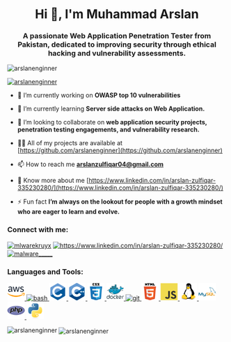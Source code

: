 <h1 align="center">Hi 👋, I'm Muhammad Arslan</h1>
<h3 align="center">A passionate Web Application Penetration Tester from Pakistan, dedicated to improving security through ethical hacking and vulnerability assessments.</h3>

<p align="left"> <img src="https://komarev.com/ghpvc/?username=arslanenginner&label=Profile%20views&color=0e75b6&style=flat" alt="arslanenginner" /> </p>

<p align="left"> <a href="https://github.com/ryo-ma/github-profile-trophy"><img src="https://github-profile-trophy.vercel.app/?username=arslanenginner" alt="arslanenginner" /></a> </p>

- 🔭 I’m currently working on **OWASP top 10 vulnerabilities**

- 🌱 I’m currently learning **Server side attacks on Web Application.**

- 👯 I’m looking to collaborate on **web application security projects, penetration testing engagements, and vulnerability research.**

- 👨‍💻 All of my projects are available at [https://github.com/arslanenginner](https://github.com/arslanenginner)

- 📫 How to reach me **arslanzulfiqar04@gmail.com**

- 📄 Know more about me [https://www.linkedin.com/in/arslan-zulfiqar-335230280/](https://www.linkedin.com/in/arslan-zulfiqar-335230280/)

- ⚡ Fun fact **I’m always on the lookout for people with a growth mindset who are eager to learn and evolve.**

<h3 align="left">Connect with me:</h3>
<p align="left">
<a href="https://twitter.com/mlwarekruyx" target="blank"><img align="center" src="https://raw.githubusercontent.com/rahuldkjain/github-profile-readme-generator/master/src/images/icons/Social/twitter.svg" alt="mlwarekruyx" height="30" width="40" /></a>
<a href="https://linkedin.com/in/https://www.linkedin.com/in/arslan-zulfiqar-335230280/" target="blank"><img align="center" src="https://raw.githubusercontent.com/rahuldkjain/github-profile-readme-generator/master/src/images/icons/Social/linked-in-alt.svg" alt="https://www.linkedin.com/in/arslan-zulfiqar-335230280/" height="30" width="40" /></a>
<a href="https://discord.gg/malware_____" target="blank"><img align="center" src="https://raw.githubusercontent.com/rahuldkjain/github-profile-readme-generator/master/src/images/icons/Social/discord.svg" alt="malware_____" height="30" width="40" /></a>
</p>

<h3 align="left">Languages and Tools:</h3>
<p align="left"> <a href="https://aws.amazon.com" target="_blank" rel="noreferrer"> <img src="https://raw.githubusercontent.com/devicons/devicon/master/icons/amazonwebservices/amazonwebservices-original-wordmark.svg" alt="aws" width="40" height="40"/> </a> <a href="https://www.gnu.org/software/bash/" target="_blank" rel="noreferrer"> <img src="https://www.vectorlogo.zone/logos/gnu_bash/gnu_bash-icon.svg" alt="bash" width="40" height="40"/> </a> <a href="https://www.cprogramming.com/" target="_blank" rel="noreferrer"> <img src="https://raw.githubusercontent.com/devicons/devicon/master/icons/c/c-original.svg" alt="c" width="40" height="40"/> </a> <a href="https://www.w3schools.com/cpp/" target="_blank" rel="noreferrer"> <img src="https://raw.githubusercontent.com/devicons/devicon/master/icons/cplusplus/cplusplus-original.svg" alt="cplusplus" width="40" height="40"/> </a> <a href="https://www.w3schools.com/css/" target="_blank" rel="noreferrer"> <img src="https://raw.githubusercontent.com/devicons/devicon/master/icons/css3/css3-original-wordmark.svg" alt="css3" width="40" height="40"/> </a> <a href="https://www.docker.com/" target="_blank" rel="noreferrer"> <img src="https://raw.githubusercontent.com/devicons/devicon/master/icons/docker/docker-original-wordmark.svg" alt="docker" width="40" height="40"/> </a> <a href="https://git-scm.com/" target="_blank" rel="noreferrer"> <img src="https://www.vectorlogo.zone/logos/git-scm/git-scm-icon.svg" alt="git" width="40" height="40"/> </a> <a href="https://www.w3.org/html/" target="_blank" rel="noreferrer"> <img src="https://raw.githubusercontent.com/devicons/devicon/master/icons/html5/html5-original-wordmark.svg" alt="html5" width="40" height="40"/> </a> <a href="https://developer.mozilla.org/en-US/docs/Web/JavaScript" target="_blank" rel="noreferrer"> <img src="https://raw.githubusercontent.com/devicons/devicon/master/icons/javascript/javascript-original.svg" alt="javascript" width="40" height="40"/> </a> <a href="https://www.linux.org/" target="_blank" rel="noreferrer"> <img src="https://raw.githubusercontent.com/devicons/devicon/master/icons/linux/linux-original.svg" alt="linux" width="40" height="40"/> </a> <a href="https://www.mysql.com/" target="_blank" rel="noreferrer"> <img src="https://raw.githubusercontent.com/devicons/devicon/master/icons/mysql/mysql-original-wordmark.svg" alt="mysql" width="40" height="40"/> </a> <a href="https://www.php.net" target="_blank" rel="noreferrer"> <img src="https://raw.githubusercontent.com/devicons/devicon/master/icons/php/php-original.svg" alt="php" width="40" height="40"/> </a> <a href="https://www.python.org" target="_blank" rel="noreferrer"> <img src="https://raw.githubusercontent.com/devicons/devicon/master/icons/python/python-original.svg" alt="python" width="40" height="40"/> </a> </p>

<p><img align="left" src="https://github-readme-stats.vercel.app/api/top-langs?username=arslanenginner&show_icons=true&locale=en&layout=compact" alt="arslanenginner" /></p>

<p>&nbsp;<img align="center" src="https://github-readme-stats.vercel.app/api?username=arslanenginner&show_icons=true&locale=en" alt="arslanenginner" /></p>
